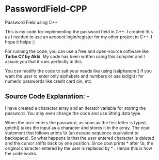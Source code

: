 # PasswordField-CPP
Password Field using C++

This is my code for implementing the password field in C++. I created this as I needed to use an account login/register for my other project in C++. I hope it helps :)

For running the code, you can use a free and open-source software like **Turbo C7 by Akki**. My code has been written using this compiler and I assure you that it runs perfectly in this.

You can modify the code to suit your needs like using isalphanum() if you want the user to enter only alphabets and numbers or use isdigit() for numeric passwords like credit card pin, etc.

## Source Code Explanation: -

I have created a character array and an iterator variable for storing the password. You may even change the code and use String data type.

When the user enters the password, as soon as the first letter is typed, getch() takes the input as a character and stores it in the array. The cout statement that follows prints \b (an escape sequence equivalent to backspace). So what happens is that the user entered character is deleted  and the cursor shifts back by one position. Since cout prints * after \b, the original character entered by the user is replaced by * . Hence this is how the code works.

